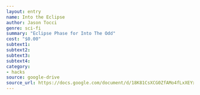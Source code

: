 ```yaml
---
layout: entry 
name: Into the Eclipse
author: Jason Tocci
genre: sci-fi
summary: "Eclipse Phase for Into The Odd"
cost: "$0.00"
subtext1: 
subtext2: 
subtext3: 
subtext4: 
category:
- hacks
source: google-drive
source_url: https://docs.google.com/document/d/18K81CsXCG0ZfAMo4fLxXEYxjadd3C-zdeSTLBYT6ggI/edit
---
```

